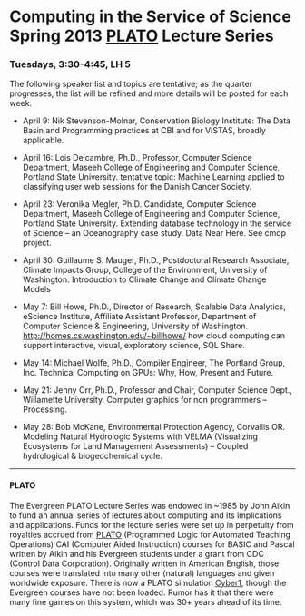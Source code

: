 # Computing in the Service of Science Spring 2013 [PLATO](#PLATO) Lecture Series
### Tuesdays, 3:30-4:45, LH 5

The following speaker list and topics are tentative;  as the quarter progresses, the list will be refined and more details will be posted for each week.

* April 9:  Nik Stevenson-Molnar, Conservation Biology Institute:  The Data Basin and Programming practices at CBI and for VISTAS, broadly applicable.

* April 16:  Lois Delcambre, Ph.D., Professor, Computer Science Department, Maseeh College of Engineering and Computer Science, Portland State University.  tentative topic:  Machine Learning applied to classifying user web sessions for the Danish Cancer Society.

* April 23:  Veronika Megler, Ph.D. Candidate, Computer Science Department, Maseeh College of Engineering and Computer Science, Portland State University.  Extending database technology in the service of Science – an Oceanography case study.  Data Near Here.  See cmop project.

* April 30:  Guillaume S. Mauger, Ph.D., Postdoctoral Research Associate, Climate Impacts Group, College of the Environment, University of Washington.   Introduction to Climate Change and Climate Change Models

* May 7:  Bill Howe, Ph.D., Director of Research, Scalable Data Analytics, eScience Institute, Affiliate Assistant Professor, Department of Computer Science & Engineering, University of Washington.  http://homes.cs.washington.edu/~billhowe/ how cloud computing can support interactive, visual, exploratory science, SQL Share.

* May 14:  Michael Wolfe, Ph.D., Compiler Engineer, The Portland Group, Inc.    Technical
Computing on GPUs: Why, How, Present and Future.

* May 21:  Jenny Orr, Ph.D., Professor and Chair, Computer Science Dept., Willamette University.  Computer graphics for non programmers – Processing.

* May 28: Bob McKane, Environmental Protection Agency, Corvallis OR.  Modeling Natural Hydrologic Systems with VELMA (Visualizing Ecosystems for Land Management Assessments) – Coupled hydrological & biogeochemical cycle.

***

#### PLATO
The Evergreen PLATO Lecture Series was endowed in ~1985 by John Aikin to fund an annual series of lectures about computing and its implications and applications.  Funds for the lecture series were set up in perpetuity from royalties accrued from [PLATO](http://en.wikipedia.org/wiki/PLATO_%28computer_system%29) (Programmed Logic for Automated Teaching Operations) CAI (Computer Aided Instruction) courses for BASIC and Pascal written by Aikin and his Evergreen students under a grant from CDC (Control Data Corporation).  Originally written in American English, those courses were translated into many other (natural) languages and given worldwide exposure.  There is now a PLATO simulation [Cyber1](http://www.cyber1.org/), though the Evergreen courses have not been loaded.  Rumor has it that there were many fine games on this system, which was 30+ years ahead of its time.

